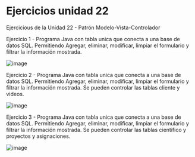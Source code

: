 # Ejercicios unidad 22
Ejercicious de la Unidad 22 - Patrón Modelo-Vista-Controlador

Ejercicio 1 - Programa Java con tabla unica que conecta a una base de datos SQL. Permitiendo Agregar, eliminar, modificar, limpiar el formulario y filtrar la información mostrada.

![image](https://user-images.githubusercontent.com/89463715/232338687-9386b9c8-6dce-494c-9df8-d676c5030296.png)

Ejercicio 2 - Programa Java con tabla unica que conecta a una base de datos SQL. Permitiendo Agregar, eliminar, modificar, limpiar el formulario y filtrar la información mostrada. Se pueden controlar las tablas cliente y videos.

![image](https://user-images.githubusercontent.com/89463715/232338907-f8f1cec2-7aeb-44d0-9de4-cdb7f82f6d9b.png)

Ejercicio 3 - Programa Java con tabla unica que conecta a una base de datos SQL. Permitiendo Agregar, eliminar, modificar, limpiar el formulario y filtrar la información mostrada. Se pueden controlar las tablas cientifico y proyectos y asignaciones.

![image](https://user-images.githubusercontent.com/89463715/232338985-3746a03a-3954-4948-8c7b-71f1b6602700.png)
